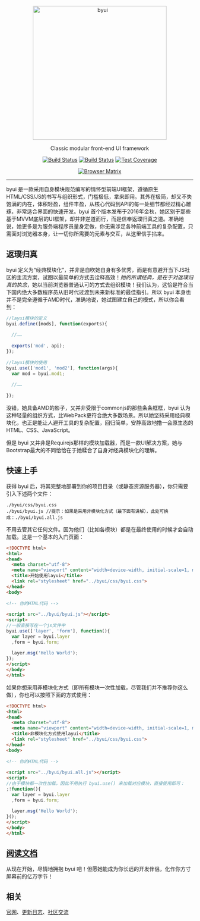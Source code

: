 <p align=center>
  <a href="http://www.byui.com">
    <img src="https://sentsin.gitee.io/res/images/byui/byui.png" alt="byui" width="360">
  </a>
</p>
<p align=center>
  Classic modular front-end UI framework
</p>

<p align="center">
  <a href="https://travis-ci.org/sentsin/byui"><img alt="Build Status" src="https://img.shields.io/travis/sentsin/byui/master.svg"></a>
  <a href="https://saucelabs.com/beta/builds/7e6196205e4f492496203388fc003b65"><img src="https://saucelabs.com/buildstatus/byui" alt="Build Status"></a>
  <a href="https://coveralls.io/r/sentsin/byui?branch=master"><img alt="Test Coverage" src="https://img.shields.io/coveralls/sentsin/byui/master.svg"></a>
</p>
<p align="center">
  <a href="https://saucelabs.com/beta/builds/7e6196205e4f492496203388fc003b65"><img src="https://saucelabs.com/browser-matrix/byui.svg" alt="Browser Matrix"></a>
</p>

---

byui 是一款采用自身模块规范编写的情怀型前端UI框架，遵循原生HTML/CSS/JS的书写与组织形式，门槛极低，拿来即用。其外在极简，却又不失饱满的内在，体积轻盈，组件丰盈，从核心代码到API的每一处细节都经过精心雕琢，非常适合界面的快速开发。byui 首个版本发布于2016年金秋，她区别于那些基于MVVM底层的UI框架，却并非逆道而行，而是信奉返璞归真之道。准确地说，她更多是为服务端程序员量身定做，你无需涉足各种前端工具的复杂配置，只需面对浏览器本身，让一切你所需要的元素与交互，从这里信手拈来。

## 返璞归真

byui 定义为“经典模块化”，并非是自吹她自身有多优秀，而是有意避开当下JS社区的主流方案，试图以最简单的方式去诠释高效！<em>她的所谓经典，是在于对返璞归真的执念</em>，她以当前浏览器普通认可的方式去组织模块！我们认为，这恰是符合当下国内绝大多数程序员从旧时代过渡到未来新标准的最佳指引。所以 byui 本身也并不是完全遵循于AMD时代，准确地说，她试图建立自己的模式，所以你会看到：

```js
//layui模块的定义
byui.define([mods], function(exports){
  
  //……
  
  exports('mod', api);
});  
 
//layui模块的使用
byui.use(['mod1', 'mod2'], function(args){
  var mod = byui.mod1;
  
  //……
  
});    
```
没错，她具备AMD的影子，又并非受限于commonjs的那些条条框框，byui 认为这种轻量的组织方式，比WebPack更符合绝大多数场景。所以她坚持采用经典模块化，也正是能让人避开工具的复杂配置，回归简单，安静高效地撸一会原生态的HTML、CSS、JavaScript。

但是 byui 又并非是Requirejs那样的模块加载器，而是一款UI解决方案，她与Bootstrap最大的不同恰恰在于她糅合了自身对经典模块化的理解。


## 快速上手

获得 byui 后，将其完整地部署到你的项目目录（或静态资源服务器），你只需要引入下述两个文件：

```
./byui/css/byui.css
./byui/byui.js //提示：如果是采用非模块化方式（最下面有讲解），此处可换成：./byui/byui.all.js
```

不用去管其它任何文件。因为他们（比如各模块）都是在最终使用的时候才会自动加载。这是一个基本的入门页面：

```html
<!DOCTYPE html>
<html>
<head>
  <meta charset="utf-8">
  <meta name="viewport" content="width=device-width, initial-scale=1, maximum-scale=1">
  <title>开始使用layui</title>
  <link rel="stylesheet" href="../byui/css/byui.css">
</head>
<body>
 
<!-- 你的HTML代码 -->
 
<script src="../byui/byui.js"></script>
<script>
//一般直接写在一个js文件中
byui.use(['layer', 'form'], function(){
  var layer = byui.layer
  ,form = byui.form;
  
  layer.msg('Hello World');
});
</script> 
</body>
</html>
```

如果你想采用非模块化方式（即所有模块一次性加载，尽管我们并不推荐你这么做），你也可以按照下面的方式使用：

```html
<!DOCTYPE html>
<html>
<head>
  <meta charset="utf-8">
  <meta name="viewport" content="width=device-width, initial-scale=1, maximum-scale=1">
  <title>非模块化方式使用layui</title>
  <link rel="stylesheet" href="../byui/css/byui.css">
</head>
<body>
 
<!-- 你的HTML代码 -->
 
<script src="../byui/byui.all.js"></script>
<script>
//由于模块都一次性加载，因此不用执行 byui.use() 来加载对应模块，直接使用即可：
;!function(){
  var layer = byui.layer
  ,form = byui.form;
  
  layer.msg('Hello World');
}();
</script> 
</body>
</html>  
```
## [阅读文档](http://www.byui.com/)
从现在开始，尽情地拥抱 byui 吧！但愿她能成为你长远的开发伴侣，化作你方寸屏幕前的亿万字节！

## 相关
[官网](http://www.byui.com/)、[更新日志](http://www.byui.com/doc/base/changelog.html)、[社区交流](http://fly.byui.com)